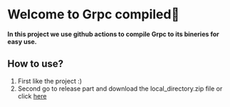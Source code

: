# Welcome to Grpc compiled👋
**In this project we use github actions to compile Grpc to its bineries for easy use.**
## How to use?
1. First like the project :)
2. Second go to release part and download the local_directory.zip file or click [here](https://github.com/XVGuardian/grpc-compiled/releases/download/grpc/local_directory.zip)

